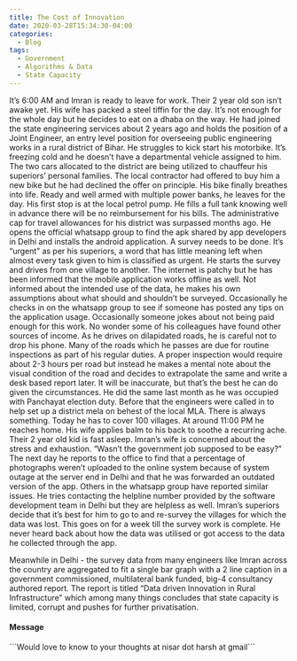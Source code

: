 ```yaml
---
title: The Cost of Innovation
date: 2020-03-28T15:34:30-04:00
categories:
  - Blog
tags:
  - Government
  - Algorithms & Data
  - State Capacity
---
```


It’s 6:00 AM and Imran is ready to leave for work. Their 2 year old son isn’t awake yet. His wife has packed a steel tiffin for the day. It’s not enough for the whole day but he decides to eat on a dhaba on the way. He had joined the state engineering services about 2 years ago and holds the position of a Joint Engineer, an entry level position for overseeing public engineering works in a rural district of Bihar. He struggles to kick start his motorbike. It’s freezing cold and he doesn’t have a departmental vehicle assigned to him. The two cars allocated to the district are being utilized to chauffeur his superiors’ personal families. The local contractor had offered to buy him a new bike but he had declined the offer on principle. His bike finally breathes into life. Ready and well armed with multiple power banks, he leaves for the day. His first stop is at the local petrol pump. He fills a full tank knowing well in advance there will be no reimbursement for his bills. The administrative cap for travel allowances for his district was surpassed months ago. He opens the official whatsapp group to find the apk shared by app developers in Delhi and installs the android application. A survey needs to be done. It’s “urgent” as per his superiors, a word that has little meaning left when almost every task given to him is classified as urgent. He starts the survey and drives from one village to another. The internet is patchy but he has been informed that the mobile application works offline as well. Not informed about the intended use of the data, he makes his own assumptions about what should and shouldn’t be surveyed. Occasionally he checks in on the whatsapp group to see if someone has posted any tips on the application usage. Occasionally someone jokes about not being paid enough for this work. No wonder some of his colleagues have found other sources of income. As he drives on dilapidated roads, he is careful not to drop his phone. Many of the roads which he passes are due for routine inspections as part of his regular duties. A proper inspection would require about 2-3 hours per road but instead he makes a mental note about the visual condition of the road and decides to extrapolate the same and write a desk based report later. It will be inaccurate, but that’s the best he can do given the circumstances. He did the same last month as he was occupied with Panchayat election duty. Before that the engineers were called in to help set up a district mela on behest of the local MLA. There is always something. Today he has to cover 100 villages. At around 11:00 PM he reaches home. His wife applies balm to his back to soothe a recurring ache. Their 2 year old kid is fast asleep. Imran’s wife is concerned about the stress and exhaustion. “Wasn’t the government job supposed to be easy?” The next day he reports to the office to find that a percentage of photographs weren’t uploaded to the online system because of system outage at the server end in Delhi and that he was forwarded an outdated version of the app. Others in the whatsapp group have reported similar issues. He tries contacting the helpline number provided by the software development team in Delhi but they are helpless as well.  Imran’s superiors decide that it’s best for him to go to and re-survey the villages for which the data was lost. This goes on for a week till the survey work is complete. He never heard back about how the data was utilised or got access to the data he collected through the app.

Meanwhile in Delhi - the survey data from many engineers like Imran across the country are  aggregated to fit a single bar graph with a 2 line caption in a government commissioned, multilateral bank funded, big-4 consultancy authored report. The report is titled “Data driven Innovation in Rural Infrastructure” which among many things concludes that state capacity is limited, corrupt and pushes for further privatisation.  

<div class="notice">
  <h4>Message</h4>
  <p>
```Would love to know to your thoughts at nisar dot harsh at gmail```
  </p>
  </div>
